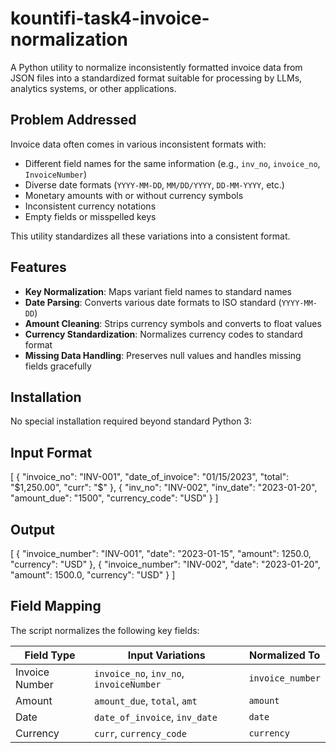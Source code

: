 # kountifi-task4-invoice-normalization

A Python utility to normalize inconsistently formatted invoice data from JSON files into a standardized format suitable for processing by LLMs, analytics systems, or other applications.

## Problem Addressed

Invoice data often comes in various inconsistent formats with:
- Different field names for the same information (e.g., `inv_no`, `invoice_no`, `InvoiceNumber`)
- Diverse date formats (`YYYY-MM-DD`, `MM/DD/YYYY`, `DD-MM-YYYY`, etc.)
- Monetary amounts with or without currency symbols
- Inconsistent currency notations
- Empty fields or misspelled keys

This utility standardizes all these variations into a consistent format.

## Features

- **Key Normalization**: Maps variant field names to standard names
- **Date Parsing**: Converts various date formats to ISO standard (`YYYY-MM-DD`)
- **Amount Cleaning**: Strips currency symbols and converts to float values
- **Currency Standardization**: Normalizes currency codes to standard format
- **Missing Data Handling**: Preserves null values and handles missing fields gracefully

## Installation

No special installation required beyond standard Python 3:

## Input Format 

[
  {
    "invoice_no": "INV-001",
    "date_of_invoice": "01/15/2023",
    "total": "$1,250.00",
    "curr": "$"
  },
  {
    "inv_no": "INV-002",
    "inv_date": "2023-01-20",
    "amount_due": "1500",
    "currency_code": "USD"
  }
]


## Output

[
  {
    "invoice_number": "INV-001",
    "date": "2023-01-15",
    "amount": 1250.0,
    "currency": "USD"
  },
  {
    "invoice_number": "INV-002",
    "date": "2023-01-20",
    "amount": 1500.0,
    "currency": "USD"
  }
]


## Field Mapping

The script normalizes the following key fields:

| Field Type     | Input Variations                         | Normalized To     |
|----------------|-------------------------------------------|-------------------|
| Invoice Number | `invoice_no`, `inv_no`, `invoiceNumber`  | `invoice_number`  |
| Amount         | `amount_due`, `total`, `amt`             | `amount`          |
| Date           | `date_of_invoice`, `inv_date`            | `date`            |
| Currency       | `curr`, `currency_code`                  | `currency`        |



